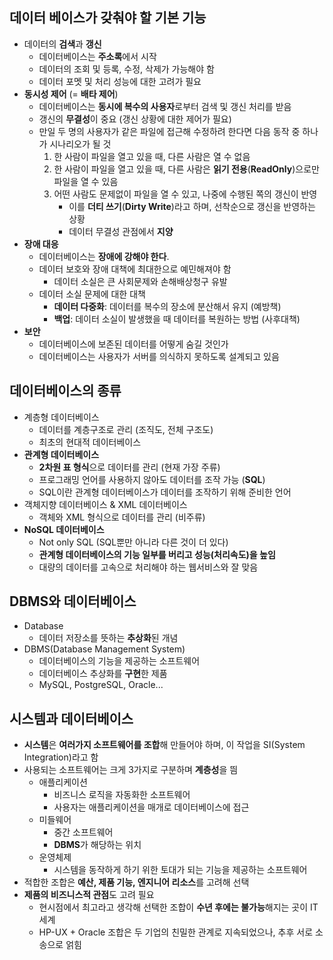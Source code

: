 ## 데이터 베이스가 갖춰야 할 기본 기능
- 데이터의 **검색**과 **갱신**
	- 데이터베이스는 **주소록**에서 시작
	- 데이터의 조회 및 등록, 수정, 삭제가 가능해야 함
	- 데이터 포멧 및 처리 성능에 대한 고려가 필요
- **동시성 제어** (= **배타 제어**)
	- 데이터베이스는 **동시에 복수의 사용자**로부터 검색 및 갱신 처리를 받음
	- 갱신의 **무결성**이 중요 (갱신 상황에 대한 제어가 필요)
	- 만일 두 명의 사용자가 같은 파일에 접근해 수정하려 한다면 다음 동작 중 하나가 시나리오가 될 것
		1. 한 사람이 파일을 열고 있을 때, 다른 사람은 열 수 없음
		2. 한 사람이 파일을 열고 있을 때, 다른 사람은 **읽기 전용**(**ReadOnly**)으로만 파일을 열 수 있음
		3. 어떤 사람도 문제없이 파일을 열 수 있고, 나중에 수행된 쪽의 갱신이 반영
			- 이를 **더티 쓰기**(**Dirty Write**)라고 하며, 선착순으로 갱신을 반영하는 상황
			- 데이터 무결성 관점에서 **지양**
- **장애 대응**
	- 데이터베이스는 **장애에 강해야 한다**.
	- 데이터 보호와 장애 대책에 최대한으로 예민해져야 함
		- 데이터 소실은 큰 사회문제와 손해배상청구 유발
	- 데이터 소실 문제에 대한 대책
		- **데이터 다중화**: 데이터를 복수의 장소에 분산해서 유지 (예방책)
		- **백업**: 데이터 소실이 발생했을 때 데이터를 복원하는 방법 (사후대책)
- **보안**
	- 데이터베이스에 보존된 데이터를 어떻게 숨길 것인가
	- 데이터베이스는 사용자가 서버를 의식하지 못하도록 설계되고 있음
## 데이터베이스의 종류
- 계층형 데이터베이스
	- 데이터를 계층구조로 관리 (조직도, 전체 구조도)
	- 최초의 현대적 데이터베이스
- **관계형 데이터베이스**
	- **2차원 표 형식**으로 데이터를 관리 (현재 가장 주류)
	- 프로그래밍 언어를 사용하지 않아도 데이터를 조작 가능 (**SQL**)
	- SQL이란 관계형 데이터베이스가 데이터를 조작하기 위해 준비한 언어
- 객체지향 데이터베이스 & XML 데이터베이스
	- 객체와 XML 형식으로 데이터를 관리 (비주류)
- **NoSQL 데이터베이스**
	- Not only SQL (SQL뿐만 아니라 다른 것이 더 있다)
	- **관계형 데이터베이스의 기능 일부를 버리고 성능(처리속도)을 높임**
	- 대량의 데이터를 고속으로 처리해야 하는 웹서비스와 잘 맞음
## DBMS와 데이터베이스
- Database
	- 데이터 저장소를 뜻하는 **추상화**된 개념 
- DBMS(Database Management System)
	- 데이터베이스의 기능을 제공하는 소프트웨어
	- 데이터베이스 추상화를 **구현**한 제품
	- MySQL, PostgreSQL, Oracle...
## 시스템과 데이터베이스
- **시스템**은 **여러가지 소프트웨어를 조합**해 만들어야 하며, 이 작업을 SI(System Integration)라고 함
- 사용되는 소프트웨어는 크게 3가지로 구분하며 **계층성**을 띔
	- 애플리케이션
		- 비즈니스 로직을 자동화한 소프트웨어
		- 사용자는 애플리케이션을 매개로 데이터베이스에 접근
	- 미들웨어
		- 중간 소프트웨어
		- **DBMS**가 해당하는 위치
	- 운영체제
		- 시스템을 동작하게 하기 위한 토대가 되는 기능을 제공하는 소프트웨어
- 적합한 조합은 **예산, 제품 기능, 엔지니어 리소스**를 고려해 선택
- **제품의 비즈니스적 관점**도 고려 필요
	- 현시점에서 최고라고 생각해 선택한 조합이 **수년 후에는 불가능**해지는 곳이 IT 세계
	- HP-UX + Oracle 조합은 두 기업의 친밀한 관계로 지속되었으나, 추후 서로 소송으로 얽힘
